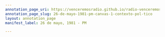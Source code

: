 ```yaml
---
annotation_page_uri: https://venceremosradio.github.io/radio-venceremos-en-espanol/annotations/26-de-mayo-1981-pm-canvas-1-contexto-pol-tico.json
annotation_page_slug: 26-de-mayo-1981-pm-canvas-1-contexto-pol-tico
layout: annotation_page
manifest_label: 26 de mayo, 1981 - PM

---
```

